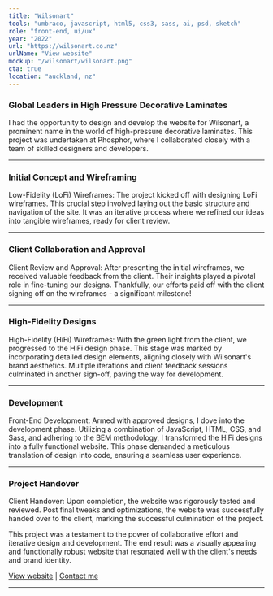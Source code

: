 ```yaml
---
title: "Wilsonart"
tools: "umbraco, javascript, html5, css3, sass, ai, psd, sketch"
role: "front-end, ui/ux"
year: "2022"
url: "https://wilsonart.co.nz"
urlName: "View website"
mockup: "/wilsonart/wilsonart.png"
cta: true
location: "auckland, nz"
---
```


### Global Leaders in High Pressure Decorative Laminates

I had the opportunity to design and develop the website for Wilsonart, a prominent name in the world of high-pressure decorative laminates. This project was undertaken at Phosphor, where I collaborated closely with a team of skilled designers and developers.

---

### Initial Concept and Wireframing

Low-Fidelity (LoFi) Wireframes: The project kicked off with designing LoFi wireframes. This crucial step involved laying out the basic structure and navigation of the site. It was an iterative process where we refined our ideas into tangible wireframes, ready for client review.

---

### Client Collaboration and Approval

Client Review and Approval: After presenting the initial wireframes, we received valuable feedback from the client. Their insights played a pivotal role in fine-tuning our designs. Thankfully, our efforts paid off with the client signing off on the wireframes - a significant milestone!

---

### High-Fidelity Designs

High-Fidelity (HiFi) Wireframes: With the green light from the client, we progressed to the HiFi design phase. This stage was marked by incorporating detailed design elements, aligning closely with Wilsonart's brand aesthetics. Multiple iterations and client feedback sessions culminated in another sign-off, paving the way for development.

---

### Development

Front-End Development: Armed with approved designs, I dove into the development phase. Utilizing a combination of JavaScript, HTML, CSS, and Sass, and adhering to the BEM methodology, I transformed the HiFi designs into a fully functional website. This phase demanded a meticulous translation of design into code, ensuring a seamless user experience.

---

### Project Handover

Client Handover: Upon completion, the website was rigorously tested and reviewed. Post final tweaks and optimizations, the website was successfully handed over to the client, marking the successful culmination of the project.

This project was a testament to the power of collaborative effort and iterative design and development. The end result was a visually appealing and functionally robust website that resonated well with the client's needs and brand identity.

[View website](https://wilsonart.co.nz) | [Contact me](mailto:hello@erindhoxha.dev)

---
